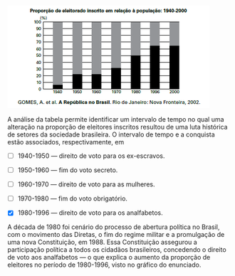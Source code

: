 

![](3a6fd848-5cbe-012c-f25e-c1e6eff01b1a.png)

A análise da tabela permite identificar um intervalo de tempo no qual uma alteração na proporção de eleitores inscritos resultou de uma luta histórica de setores da sociedade brasileira. O intervalo de tempo e a conquista estão associados, respectivamente, em



- [ ] 1940-1950 — direito de voto para os ex-escravos.
- [ ] 1950-1960 — fim do voto secreto.
- [ ] 1960-1970 — direito de voto para as mulheres.
- [ ] 1970-1980 — fim do voto obrigatório.
- [x] 1980-1996 — direito de voto para os analfabetos.


A década de 1980 foi cenário do processo de abertura política no Brasil, com o movimento das Diretas, o fim do regime militar e a promulgação de uma nova Constituição, em 1988. Essa Constituição assegurou a participação política a todos os cidadãos brasileiros, concedendo o direito de voto aos analfabetos — o que explica o aumento da proporção de eleitores no período de 1980-1996, visto no gráfico do enunciado.
